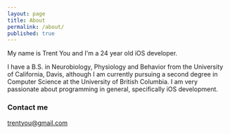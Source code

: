 ```yaml
---
layout: page
title: About
permalink: /about/
published: true
---
```



My name is Trent You and I'm a 24 year old iOS developer.

I have a B.S. in Neurobiology, Physiology and Behavior from the University of California, Davis, although I am currently pursuing a second degree in Computer Science at the University of British Columbia. I am very passionate about programming in general, specifically iOS development. 


### Contact me

[trentyou@gmail.com](mailto:trentyou@gmail.com)
